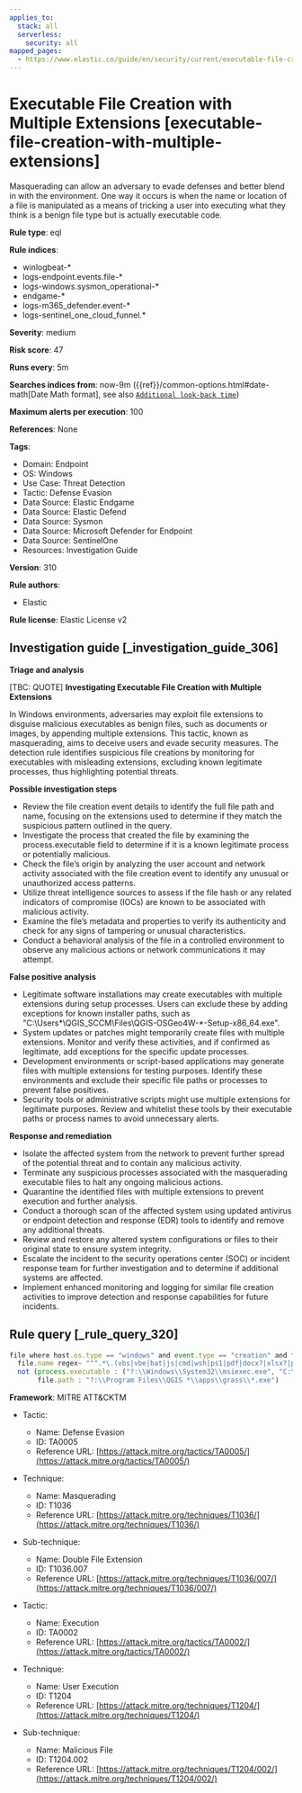 ```yaml
---
applies_to:
  stack: all
  serverless:
    security: all
mapped_pages:
  - https://www.elastic.co/guide/en/security/current/executable-file-creation-with-multiple-extensions.html
---
```


# Executable File Creation with Multiple Extensions [executable-file-creation-with-multiple-extensions]

Masquerading can allow an adversary to evade defenses and better blend in with the environment. One way it occurs is when the name or location of a file is manipulated as a means of tricking a user into executing what they think is a benign file type but is actually executable code.

**Rule type**: eql

**Rule indices**:

* winlogbeat-*
* logs-endpoint.events.file-*
* logs-windows.sysmon_operational-*
* endgame-*
* logs-m365_defender.event-*
* logs-sentinel_one_cloud_funnel.*

**Severity**: medium

**Risk score**: 47

**Runs every**: 5m

**Searches indices from**: now-9m ({{ref}}/common-options.html#date-math[Date Math format], see also [`Additional look-back time`](docs-content://solutions/security/detect-and-alert/create-detection-rule.md#rule-schedule))

**Maximum alerts per execution**: 100

**References**: None

**Tags**:

* Domain: Endpoint
* OS: Windows
* Use Case: Threat Detection
* Tactic: Defense Evasion
* Data Source: Elastic Endgame
* Data Source: Elastic Defend
* Data Source: Sysmon
* Data Source: Microsoft Defender for Endpoint
* Data Source: SentinelOne
* Resources: Investigation Guide

**Version**: 310

**Rule authors**:

* Elastic

**Rule license**: Elastic License v2

## Investigation guide [_investigation_guide_306]

**Triage and analysis**

[TBC: QUOTE]
**Investigating Executable File Creation with Multiple Extensions**

In Windows environments, adversaries may exploit file extensions to disguise malicious executables as benign files, such as documents or images, by appending multiple extensions. This tactic, known as masquerading, aims to deceive users and evade security measures. The detection rule identifies suspicious file creations by monitoring for executables with misleading extensions, excluding known legitimate processes, thus highlighting potential threats.

**Possible investigation steps**

* Review the file creation event details to identify the full file path and name, focusing on the extensions used to determine if they match the suspicious pattern outlined in the query.
* Investigate the process that created the file by examining the process.executable field to determine if it is a known legitimate process or potentially malicious.
* Check the file’s origin by analyzing the user account and network activity associated with the file creation event to identify any unusual or unauthorized access patterns.
* Utilize threat intelligence sources to assess if the file hash or any related indicators of compromise (IOCs) are known to be associated with malicious activity.
* Examine the file’s metadata and properties to verify its authenticity and check for any signs of tampering or unusual characteristics.
* Conduct a behavioral analysis of the file in a controlled environment to observe any malicious actions or network communications it may attempt.

**False positive analysis**

* Legitimate software installations may create executables with multiple extensions during setup processes. Users can exclude these by adding exceptions for known installer paths, such as "C:\Users*\QGIS_SCCM\Files\QGIS-OSGeo4W-*-Setup-x86_64.exe".
* System updates or patches might temporarily create files with multiple extensions. Monitor and verify these activities, and if confirmed as legitimate, add exceptions for the specific update processes.
* Development environments or script-based applications may generate files with multiple extensions for testing purposes. Identify these environments and exclude their specific file paths or processes to prevent false positives.
* Security tools or administrative scripts might use multiple extensions for legitimate purposes. Review and whitelist these tools by their executable paths or process names to avoid unnecessary alerts.

**Response and remediation**

* Isolate the affected system from the network to prevent further spread of the potential threat and to contain any malicious activity.
* Terminate any suspicious processes associated with the masquerading executable files to halt any ongoing malicious actions.
* Quarantine the identified files with multiple extensions to prevent execution and further analysis.
* Conduct a thorough scan of the affected system using updated antivirus or endpoint detection and response (EDR) tools to identify and remove any additional threats.
* Review and restore any altered system configurations or files to their original state to ensure system integrity.
* Escalate the incident to the security operations center (SOC) or incident response team for further investigation and to determine if additional systems are affected.
* Implement enhanced monitoring and logging for similar file creation activities to improve detection and response capabilities for future incidents.


## Rule query [_rule_query_320]

```js
file where host.os.type == "windows" and event.type == "creation" and file.extension : "exe" and
  file.name regex~ """.*\.(vbs|vbe|bat|js|cmd|wsh|ps1|pdf|docx?|xlsx?|pptx?|txt|rtf|gif|jpg|png|bmp|hta|txt|img|iso)\.exe""" and
  not (process.executable : ("?:\\Windows\\System32\\msiexec.exe", "C:\\Users\\*\\QGIS_SCCM\\Files\\QGIS-OSGeo4W-*-Setup-x86_64.exe") and
       file.path : "?:\\Program Files\\QGIS *\\apps\\grass\\*.exe")
```

**Framework**: MITRE ATT&CKTM

* Tactic:

    * Name: Defense Evasion
    * ID: TA0005
    * Reference URL: [https://attack.mitre.org/tactics/TA0005/](https://attack.mitre.org/tactics/TA0005/)

* Technique:

    * Name: Masquerading
    * ID: T1036
    * Reference URL: [https://attack.mitre.org/techniques/T1036/](https://attack.mitre.org/techniques/T1036/)

* Sub-technique:

    * Name: Double File Extension
    * ID: T1036.007
    * Reference URL: [https://attack.mitre.org/techniques/T1036/007/](https://attack.mitre.org/techniques/T1036/007/)

* Tactic:

    * Name: Execution
    * ID: TA0002
    * Reference URL: [https://attack.mitre.org/tactics/TA0002/](https://attack.mitre.org/tactics/TA0002/)

* Technique:

    * Name: User Execution
    * ID: T1204
    * Reference URL: [https://attack.mitre.org/techniques/T1204/](https://attack.mitre.org/techniques/T1204/)

* Sub-technique:

    * Name: Malicious File
    * ID: T1204.002
    * Reference URL: [https://attack.mitre.org/techniques/T1204/002/](https://attack.mitre.org/techniques/T1204/002/)



